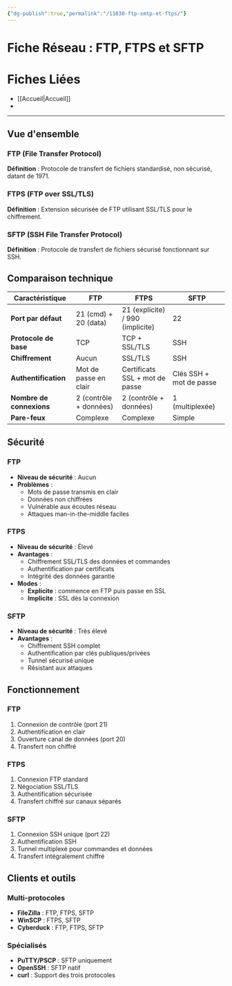 ```yaml
---
{"dg-publish":true,"permalink":"/11030-ftp-smtp-et-ftps/"}
---
```


# Fiche Réseau : FTP, FTPS et SFTP
# Fiches Liées
- [[Accueil\|Accueil]]
- 
---
## Vue d'ensemble

### FTP (File Transfer Protocol)

**Définition** : Protocole de transfert de fichiers standardisé, non sécurisé, datant de 1971.

### FTPS (FTP over SSL/TLS)

**Définition** : Extension sécurisée de FTP utilisant SSL/TLS pour le chiffrement.

### SFTP (SSH File Transfer Protocol)

**Définition** : Protocole de transfert de fichiers sécurisé fonctionnant sur SSH.

## Comparaison technique

|Caractéristique|FTP|FTPS|SFTP|
|---|---|---|---|
|**Port par défaut**|21 (cmd) + 20 (data)|21 (explicite) / 990 (implicite)|22|
|**Protocole de base**|TCP|TCP + SSL/TLS|SSH|
|**Chiffrement**|Aucun|SSL/TLS|SSH|
|**Authentification**|Mot de passe en clair|Certificats SSL + mot de passe|Clés SSH + mot de passe|
|**Nombre de connexions**|2 (contrôle + données)|2 (contrôle + données)|1 (multiplexée)|
|**Pare-feux**|Complexe|Complexe|Simple|

## Sécurité

### FTP

- **Niveau de sécurité** : Aucun
- **Problèmes** :
    - Mots de passe transmis en clair
    - Données non chiffrées
    - Vulnérable aux écoutes réseau
    - Attaques man-in-the-middle faciles

### FTPS

- **Niveau de sécurité** : Élevé
- **Avantages** :
    - Chiffrement SSL/TLS des données et commandes
    - Authentification par certificats
    - Intégrité des données garantie
- **Modes** :
    - **Explicite** : commence en FTP puis passe en SSL
    - **Implicite** : SSL dès la connexion

### SFTP

- **Niveau de sécurité** : Très élevé
- **Avantages** :
    - Chiffrement SSH complet
    - Authentification par clés publiques/privées
    - Tunnel sécurisé unique
    - Résistant aux attaques

## Fonctionnement

### FTP

1. Connexion de contrôle (port 21)
2. Authentification en clair
3. Ouverture canal de données (port 20)
4. Transfert non chiffré

### FTPS

1. Connexion FTP standard
2. Négociation SSL/TLS
3. Authentification sécurisée
4. Transfert chiffré sur canaux séparés

### SFTP

1. Connexion SSH unique (port 22)
2. Authentification SSH
3. Tunnel multiplexé pour commandes et données
4. Transfert intégralement chiffré

## Clients et outils

### Multi-protocoles

- **FileZilla** : FTP, FTPS, SFTP
- **WinSCP** : FTPS, SFTP
- **Cyberduck** : FTP, FTPS, SFTP

### Spécialisés

- **PuTTY/PSCP** : SFTP uniquement
- **OpenSSH** : SFTP natif
- **curl** : Support des trois protocoles

